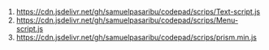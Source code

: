 <ol>
<li><a href="https://cdn.jsdelivr.net/gh/samuelpasaribu/codepad/scrips/Text-script.js">https://cdn.jsdelivr.net/gh/samuelpasaribu/codepad/scrips/Text-script.js</a></li>
<li><a href="https://cdn.jsdelivr.net/gh/samuelpasaribu/codepad/scrips/Menu-script.js">https://cdn.jsdelivr.net/gh/samuelpasaribu/codepad/scrips/Menu-script.js</a></li>
<li><a href="https://cdn.jsdelivr.net/gh/samuelpasaribu/codepad/scrips/prism.min.js">https://cdn.jsdelivr.net/gh/samuelpasaribu/codepad/scrips/prism.min.js</a></li>
</ol>
